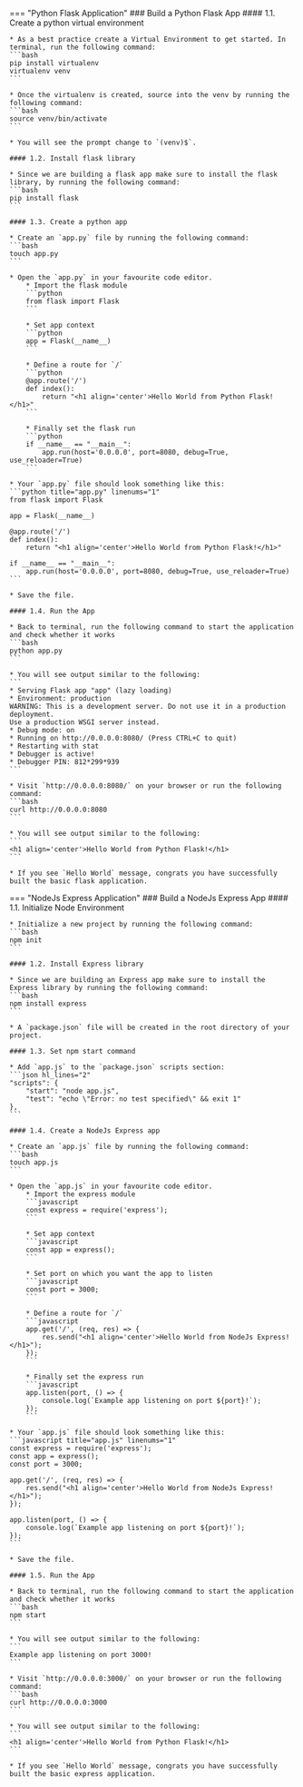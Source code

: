 === "Python Flask Application"
    ### Build a Python Flask App
    #### 1.1. Create a python virtual environment

    * As a best practice create a Virtual Environment to get started. In terminal, run the following command:
    ```bash
    pip install virtualenv
    virtualenv venv
    ```

    * Once the virtualenv is created, source into the venv by running the following command:
    ```bash
    source venv/bin/activate
    ```

    * You will see the prompt change to `(venv)$`.

    #### 1.2. Install flask library

    * Since we are building a flask app make sure to install the flask library, by running the following command:
    ```bash
    pip install flask
    ```

    #### 1.3. Create a python app

    * Create an `app.py` file by running the following command:
    ```bash
    touch app.py
    ```

    * Open the `app.py` in your favourite code editor.
        * Import the flask module
        ```python
        from flask import Flask
        ```
        
        * Set app context
        ```python
        app = Flask(__name__)
        ```

        * Define a route for `/`
        ```python
        @app.route('/')
        def index():
            return "<h1 align='center'>Hello World from Python Flask!</h1>"
        ```

        * Finally set the flask run
        ```python
        if __name__ == "__main__":
            app.run(host='0.0.0.0', port=8080, debug=True, use_reloader=True)
        ```

    * Your `app.py` file should look something like this:
    ```python title="app.py" linenums="1"
    from flask import Flask

    app = Flask(__name__)

    @app.route('/')
    def index():
        return "<h1 align='center'>Hello World from Python Flask!</h1>"

    if __name__ == "__main__":
        app.run(host='0.0.0.0', port=8080, debug=True, use_reloader=True)
    ```

    * Save the file.

    #### 1.4. Run the App

    * Back to terminal, run the following command to start the application and check whether it works
    ```bash
    python app.py
    ```

    * You will see output similar to the following:
    ```
    * Serving Flask app "app" (lazy loading)
    * Environment: production
    WARNING: This is a development server. Do not use it in a production deployment.
    Use a production WSGI server instead.
    * Debug mode: on
    * Running on http://0.0.0.0:8080/ (Press CTRL+C to quit)
    * Restarting with stat
    * Debugger is active!
    * Debugger PIN: 812*299*939
    ```

    * Visit `http://0.0.0.0:8080/` on your browser or run the following command:
    ```bash
    curl http://0.0.0.0:8080
    ```

    * You will see output similar to the following:
    ```
    <h1 align='center'>Hello World from Python Flask!</h1>
    ```

    * If you see `Hello World` message, congrats you have successfully built the basic flask application.

=== "NodeJs Express Application"
    ### Build a NodeJs Express App
    #### 1.1. Initialize Node Environment

    * Initialize a new project by running the following command:
    ```bash
    npm init
    ```

    #### 1.2. Install Express library

    * Since we are building an Express app make sure to install the Express library by running the following command:
    ```bash
    npm install express
    ```

    * A `package.json` file will be created in the root directory of your project.

    #### 1.3. Set npm start command

    * Add `app.js` to the `package.json` scripts section:
    ```json hl_lines="2"
    "scripts": {
        "start": "node app.js",
        "test": "echo \"Error: no test specified\" && exit 1"
    },
    ```

    #### 1.4. Create a NodeJs Express app

    * Create an `app.js` file by running the following command:
    ```bash
    touch app.js
    ```

    * Open the `app.js` in your favourite code editor.
        * Import the express module
        ```javascript
        const express = require('express');
        ```

        * Set app context
        ```javascript
        const app = express();
        ```

        * Set port on which you want the app to listen
        ```javascript
        const port = 3000;
        ```

        * Define a route for `/`
        ```javascript
        app.get('/', (req, res) => {
            res.send("<h1 align='center'>Hello World from NodeJs Express!</h1>");
        });
        ```

        * Finally set the express run
        ```javascript
        app.listen(port, () => {
            console.log(`Example app listening on port ${port}!`);
        });
        ```

    * Your `app.js` file should look something like this:
    ```javascript title="app.js" linenums="1"
    const express = require('express');
    const app = express();
    const port = 3000;

    app.get('/', (req, res) => {
        res.send("<h1 align='center'>Hello World from NodeJs Express!</h1>");
    });

    app.listen(port, () => {
        console.log(`Example app listening on port ${port}!`);
    });
    ```

    * Save the file.

    #### 1.5. Run the App

    * Back to terminal, run the following command to start the application and check whether it works
    ```bash
    npm start
    ```

    * You will see output similar to the following:
    ```
    Example app listening on port 3000!
    ```

    * Visit `http://0.0.0.0:3000/` on your browser or run the following command:
    ```bash
    curl http://0.0.0.0:3000
    ```

    * You will see output similar to the following:
    ```
    <h1 align='center'>Hello World from Python Flask!</h1>
    ```

    * If you see `Hello World` message, congrats you have successfully built the basic express application.